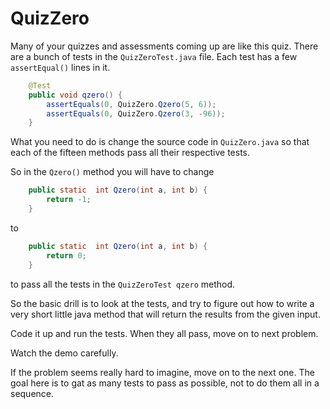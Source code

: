 # QuizZero

Many of your quizzes and assessments coming up are like this quiz.
There are a bunch of tests in the `QuizZeroTest.java` file. 
Each test has a few `assertEqual()` lines in it.

``` java
    @Test
    public void qzero() {
        assertEquals(0, QuizZero.Qzero(5, 6));
        assertEquals(0, QuizZero.Qzero(3, -96));
    }
```

What you need to do is change the source code in `QuizZero.java` so that each of the 
fifteen methods pass all their respective tests.

So in the `Qzero()` method you will have to change

``` java
    public static  int Qzero(int a, int b) {
        return -1;
    }
```

to

``` java
    public static  int Qzero(int a, int b) {
        return 0;
    }
```

to pass all the tests in the `QuizZeroTest qzero` method.

So the basic drill is to look at the tests, and try to figure out how to write a very short little
java method that will return the results from the given input.

Code it up and run the tests. When they all pass, move on to next
problem.

Watch the demo carefully.

If the problem seems really hard to imagine, move on to the
next one.
The goal here is to gat as many tests to pass as possible, not
to do them all in a sequence.
